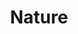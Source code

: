 ---
templateKey: collection
title: Nature
image: ../../images/nature/mini.jpg
images:
    - image: ../../images/nature/mini.jpg
    - image: ../../images/nature/bahvaria.jpg
    - image: ../../images/nature/cambodia.jpg
    - image: ../../images/nature/peak-one.jpg
    - image: ../../images/nature/indep.jpg
    - image: ../../images/nature/indonesia.jpg
    - image: ../../images/nature/dillon-marina.jpg
    - image: ../../images/nature/drift.jpg
    - image: ../../images/nature/drift.jpg
    - image: ../../images/nature/glacier.jpg
    - image: ../../images/nature/lake-dillon.jpg
    - image: ../../images/nature/sunrise.jpg
    - image: ../../images/nature/river.jpg
    - image: ../../images/nature/trail.jpg
    - image: ../../images/nature/sailboat.jpg
    - image: ../../images/nature/wanaka.jpg
---